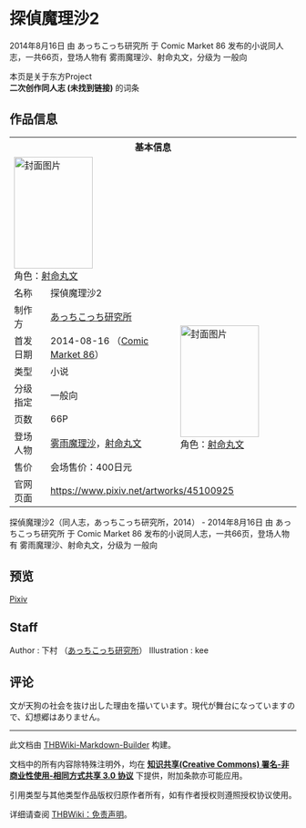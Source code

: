 # 探偵魔理沙2

<!-- source html: G:\repos\THBWiki-Markdown-Builder\THBWikiMarkdown\Temp\main\0\08\ns0%3A%E6%8E%A2%E5%81%B5%E9%AD%94%E7%90%86%E6%B2%992.html -->

2014年8月16日 由 あっちこっち研究所 于 Comic Market 86 发布的小说同人志，一共66页，登场人物有 雾雨魔理沙、射命丸文，分级为 一般向

本页是关于东方Project  
 **二次创作同人志 (未找到链接)** 的词条

## 作品信息

<table><tbody><tr><th colspan="3">基本信息</th></tr><tr><td class="cover-artwork-mobile" colspan="2"><a href="./文件-探偵魔理沙2封面.jpg.md" class="image" title="封面图片"><img alt="封面图片" src="https://upload.thwiki.cc/thumb/7/7c/%E6%8E%A2%E5%81%B5%E9%AD%94%E7%90%86%E6%B2%992%E5%B0%81%E9%9D%A2.jpg/138px-%E6%8E%A2%E5%81%B5%E9%AD%94%E7%90%86%E6%B2%992%E5%B0%81%E9%9D%A2.jpg" decoding="async" loading="lazy" width="138" height="196" srcset="https://upload.thwiki.cc/thumb/7/7c/%E6%8E%A2%E5%81%B5%E9%AD%94%E7%90%86%E6%B2%992%E5%B0%81%E9%9D%A2.jpg/208px-%E6%8E%A2%E5%81%B5%E9%AD%94%E7%90%86%E6%B2%992%E5%B0%81%E9%9D%A2.jpg 1.5x, https://upload.thwiki.cc/thumb/7/7c/%E6%8E%A2%E5%81%B5%E9%AD%94%E7%90%86%E6%B2%992%E5%B0%81%E9%9D%A2.jpg/277px-%E6%8E%A2%E5%81%B5%E9%AD%94%E7%90%86%E6%B2%992%E5%B0%81%E9%9D%A2.jpg 2x" data-file-width="587" data-file-height="830"></a><div class="cover-char">角色：<a href="./射命丸文.md" title="射命丸文">射命丸文</a></div></td>
</tr><tr><td class="label">名称</td><td colspan="2"> 探偵魔理沙2 </td></tr><tr><td class="label">制作方</td><td><a href="./あっちこっち研究所.md" title="あっちこっち研究所">あっちこっち研究所</a></td><td class="cover-artwork" rowspan="7" style="min-width:196px;"><a href="./文件-探偵魔理沙2封面.jpg.md" class="image" title="封面图片"><img alt="封面图片" src="https://upload.thwiki.cc/thumb/7/7c/%E6%8E%A2%E5%81%B5%E9%AD%94%E7%90%86%E6%B2%992%E5%B0%81%E9%9D%A2.jpg/138px-%E6%8E%A2%E5%81%B5%E9%AD%94%E7%90%86%E6%B2%992%E5%B0%81%E9%9D%A2.jpg" decoding="async" loading="lazy" width="138" height="196" srcset="https://upload.thwiki.cc/thumb/7/7c/%E6%8E%A2%E5%81%B5%E9%AD%94%E7%90%86%E6%B2%992%E5%B0%81%E9%9D%A2.jpg/208px-%E6%8E%A2%E5%81%B5%E9%AD%94%E7%90%86%E6%B2%992%E5%B0%81%E9%9D%A2.jpg 1.5x, https://upload.thwiki.cc/thumb/7/7c/%E6%8E%A2%E5%81%B5%E9%AD%94%E7%90%86%E6%B2%992%E5%B0%81%E9%9D%A2.jpg/277px-%E6%8E%A2%E5%81%B5%E9%AD%94%E7%90%86%E6%B2%992%E5%B0%81%E9%9D%A2.jpg 2x" data-file-width="587" data-file-height="830"></a><div class="cover-char">角色：<a href="./射命丸文.md" title="射命丸文">射命丸文</a></div></td>
</tr><tr><td class="label">首发日期</td><td>2014-08-16&#160;（<a href="/展会作品列表?e=Comic+Market%2386">Comic Market 86</a>）</td></tr><tr><td class="label">类型</td><td>小说</td></tr><tr><td class="label">分级指定</td><td>一般向</td></tr><tr><td class="label">页数</td><td>66P</td></tr><tr><td class="label">登场人物</td><td><a href="./雾雨魔理沙.md" title="雾雨魔理沙">雾雨魔理沙</a>，<a href="./射命丸文.md" title="射命丸文">射命丸文</a></td></tr><tr><td class="label">售价</td><td>会场售价：400日元</td></tr>
<tr><td class="label">官网页面</td><td colspan="2"><a rel="nofollow" class="external free" href="https://www.pixiv.net/artworks/45100925">https://www.pixiv.net/artworks/45100925</a></td></tr></tbody></table>

探偵魔理沙2（同人志，あっちこっち研究所，2014） - 2014年8月16日 由 あっちこっち研究所 于 Comic Market 86 发布的小说同人志，一共66页，登场人物有 雾雨魔理沙、射命丸文，分级为 一般向

## 预览
  
[Pixiv](https://www.pixiv.net/novel/show.php?id=4124865)
  


## Staff
Author
: 下村 （[あっちこっち研究所](./あっちこっち研究所.md)）
Illustration
: kee


## 评论
  
文が天狗の社会を抜け出した理由を描いています。現代が舞台になっていますので、幻想郷はありません。
  
  
  

  





---

此文档由 [THBWiki-Markdown-Builder](https://github.com/Delsin-Yu/THBWiki-Markdown-Builder) 构建。

文档中的所有内容除特殊注明外，均在 [**知识共享(Creative Commons) 署名-非商业性使用-相同方式共享 3.0 协议**](https://creativecommons.org/licenses/by-sa/3.0/deed.zh-hans) 下提供，附加条款亦可能应用。

引用类型与其他类型作品版权归原作者所有，如有作者授权则遵照授权协议使用。

详细请查阅 [THBWiki：免责声明](https://thbwiki.cc/THBWiki:%E5%85%8D%E8%B4%A3%E5%A3%B0%E6%98%8E)。

